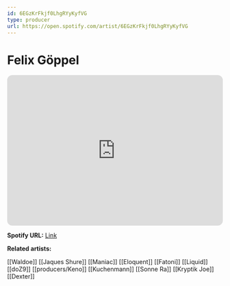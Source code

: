 ```yaml
---
id: 6EGzKrFkjf0LhgRYyKyfVG
type: producer
url: https://open.spotify.com/artist/6EGzKrFkjf0LhgRYyKyfVG
---
```

# Felix Göppel

<iframe style="border-radius:12px" src="https://open.spotify.com/embed/artist/6EGzKrFkjf0LhgRYyKyfVG" width="100%" height="352" frameBorder="0" allowfullscreen="" allow="autoplay; clipboard-write; encrypted-media; fullscreen; picture-in-picture" loading="lazy"></iframe>

**Spotify URL:** [Link](https://open.spotify.com/artist/6EGzKrFkjf0LhgRYyKyfVG)

**Related artists:**

[[Waldoe]]
[[Jaques Shure]]
[[Maniac]]
[[Eloquent]]
[[Fatoni]]
[[Liquid]]
[[doZ9]]
[[producers/Keno]]
[[Kuchenmann]]
[[Sonne Ra]]
[[Kryptik Joe]]
[[Dexter]]
